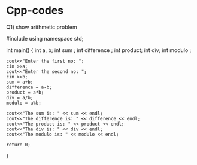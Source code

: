 # Cpp-codes
Q1) show arithmetic problem 

#include <iostream>
using namespace std;

int main() { 
    int a, b;
    int sum ;
    int difference ;
    int product;
    int div;
    int modulo ;
    
    cout<<"Enter the first no: ";
    cin >>a;
    cout<<"Enter the second no: ";
    cin >>b;
    sum = a+b;
    difference = a-b;
    product = a*b;
    div = a/b;
    modulo = a%b;
    
    cout<<"The sum is: " << sum << endl;
    cout<<"The difference is: " << difference << endl;
    cout<<"The product is: " << product << endl;
    cout<<"The div is: " << div << endl;
    cout<<"The modulo is: " << modulo << endl;
    
    return 0;
}



